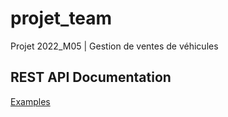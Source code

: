 # projet_team

Projet 2022_M05 | Gestion de ventes de véhicules

## REST API Documentation

[Examples](server/app/examples/examples.md)
